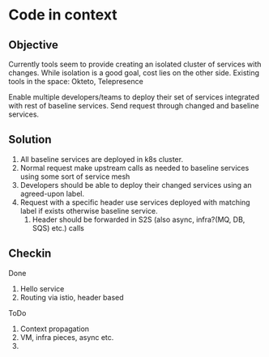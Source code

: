 # Code in context

## Objective

Currently tools seem to provide creating an isolated cluster of services with changes. While isolation is a good goal, cost lies on the other side.
Existing tools in the space: Okteto, Telepresence

Enable multiple developers/teams to deploy their set of services integrated with rest of baseline services. Send request through changed and baseline services.

## Solution

1. All baseline services are deployed in k8s cluster.
1. Normal request make upstream calls as needed to baseline services using some sort of service mesh
1. Developers should be able to deploy their changed services using an agreed-upon label.
1. Request with a specific header use services deployed with matching label if exists otherwise baseline service.
   1. Header should be forwarded in S2S (also async, infra?(MQ, DB, SQS) etc.) calls

## Checkin

Done

1. Hello service
1. Routing via istio, header based

ToDo

1. Context propagation
1. VM, infra pieces, async etc.
1.
